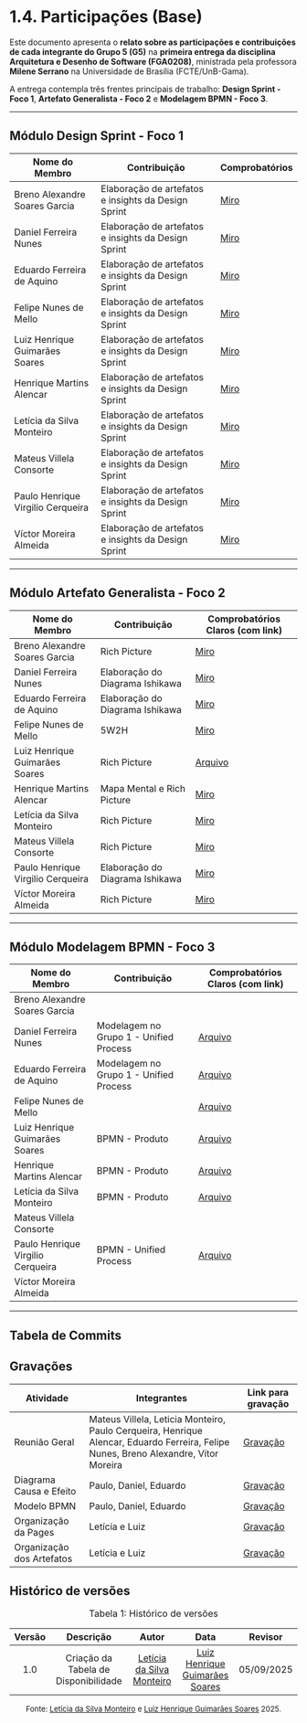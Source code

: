 # 1.4. Participações (Base)

Este documento apresenta o **relato sobre as participações e contribuições de cada integrante do Grupo 5 (G5)** na **primeira entrega da disciplina Arquitetura e Desenho de Software (FGA0208)**, ministrada pela professora **Milene Serrano** na Universidade de Brasília (FCTE/UnB-Gama).  

A entrega contempla três frentes principais de trabalho: **Design Sprint - Foco 1**, **Artefato Generalista - Foco 2** e **Modelagem BPMN - Foco 3**.   

---


## Módulo Design Sprint - Foco 1 

| Nome do Membro | Contribuição | Comprobatórios |
|----------------|--------------|----------------------------------|
| Breno Alexandre Soares Garcia | Elaboração de artefatos e insights da Design Sprint | [Miro](https://miro.com/app/board/uXjVJNoiQ50=/) |
| Daniel Ferreira Nunes | Elaboração de artefatos e insights da Design Sprint | [Miro](https://miro.com/app/board/uXjVJNoiQ50=/) |
| Eduardo Ferreira de Aquino | Elaboração de artefatos e insights da Design Sprint | [Miro](https://miro.com/app/board/uXjVJNoiQ50=/) |
| Felipe Nunes de Mello | Elaboração de artefatos e insights da Design Sprint | [Miro](https://miro.com/app/board/uXjVJNoiQ50=/) |
| Luiz Henrique Guimarães Soares | Elaboração de artefatos e insights da Design Sprint | [Miro](https://miro.com/app/board/uXjVJNoiQ50=/) |
| Henrique Martins Alencar | Elaboração de artefatos e insights da Design Sprint | [Miro](https://miro.com/app/board/uXjVJNoiQ50=/) |
| Letícia da Silva Monteiro | Elaboração de artefatos e insights da Design Sprint | [Miro](https://miro.com/app/board/uXjVJNoiQ50=/) |
| Mateus Villela Consorte | Elaboração de artefatos e insights da Design Sprint | [Miro](https://miro.com/app/board/uXjVJNoiQ50=/) |
| Paulo Henrique Virgilio Cerqueira | Elaboração de artefatos e insights da Design Sprint | [Miro](https://miro.com/app/board/uXjVJNoiQ50=/) |
| Víctor Moreira Almeida | Elaboração de artefatos e insights da Design Sprint | [Miro](https://miro.com/app/board/uXjVJNoiQ50=/) |

---

## Módulo Artefato Generalista - Foco 2 

| Nome do Membro | Contribuição | Comprobatórios Claros (com link) |
|----------------|--------------|----------------------------------|
| Breno Alexandre Soares Garcia | Rich Picture  | [Miro](https://miro.com/app/board/uXjVJNoiQ50=/) |
| Daniel Ferreira Nunes | Elaboração do Diagrama Ishikawa | [Miro](https://miro.com/app/board/uXjVJNoiQ50=/)  |
| Eduardo Ferreira de Aquino | Elaboração do Diagrama Ishikawa | [Miro](https://miro.com/app/board/uXjVJNoiQ50=/)  |
| Felipe Nunes de Mello | 5W2H | [Miro](https://miro.com/app/board/uXjVJNoiQ50=/)  |
| Luiz Henrique Guimarães Soares | Rich Picture | [Arquivo](/Base/BPMN/ModelagemBPMN/) |
| Henrique Martins Alencar | Mapa Mental e Rich Picture  | [Miro](https://miro.com/app/board/uXjVJNoiQ50=/)  |
| Letícia da Silva Monteiro | Rich Picture | [Miro](https://miro.com/app/board/uXjVJNoiQ50=/)  |
| Mateus Villela Consorte | Rich Picture  | [Miro](https://miro.com/app/board/uXjVJNoiQ50=/)  |
| Paulo Henrique Virgilio Cerqueira | Elaboração do Diagrama Ishikawa | [Miro](https://miro.com/app/board/uXjVJNoiQ50=/)  |
| Víctor Moreira Almeida | Rich Picture  | [Miro](https://miro.com/app/board/uXjVJNoiQ50=/)  |

---

## Módulo Modelagem BPMN - Foco 3 

| Nome do Membro | Contribuição | Comprobatórios Claros (com link) |
|----------------|--------------|----------------------------------|
| Breno Alexandre Soares Garcia |  |  |
| Daniel Ferreira Nunes | Modelagem no Grupo 1 - Unified Process | [Arquivo](/Base/BPMN/ModelagemBPMN/) |
| Eduardo Ferreira de Aquino | Modelagem no Grupo 1 - Unified Process | [Arquivo](/Base/BPMN/ModelagemBPMN/) |
| Felipe Nunes de Mello |  | [Arquivo](/Base/BPMN/ModelagemBPMN/) |
| Luiz Henrique Guimarães Soares | BPMN - Produto  | [Arquivo](/Base/BPMN/ModelagemBPMN/) |
| Henrique Martins Alencar | BPMN - Produto  | [Arquivo](/Base/BPMN/ModelagemBPMN/) |
| Letícia da Silva Monteiro | BPMN - Produto | [Arquivo](/Base/BPMN/ModelagemBPMN/) |
| Mateus Villela Consorte |  | |
| Paulo Henrique Virgilio Cerqueira | BPMN - Unified Process | [Arquivo](/Base/BPMN/ModelagemBPMN/) |
| Víctor Moreira Almeida |  |  |

---

## Tabela de Commits 

## Gravações 

| Atividade | Integrantes | Link para gravação |
|-----------|-------------|---------------------|
| Reunião Geral | Mateus Villela, Leticia Monteiro, Paulo Cerqueira, Henrique Alencar, Eduardo Ferreira, Felipe Nunes, Breno Alexandre, Vitor Moreira | [Gravação](https://www.youtube.com/watch?v=qDyLrtiNPg0) |
| Diagrama Causa e Efeito | Paulo, Daniel, Eduardo | [Gravação](https://www.youtube.com/watch?v=BU-a_H5QKrI) |
| Modelo BPMN | Paulo, Daniel, Eduardo | [Gravação](https://www.youtube.com/watch?v=xG1DtxOBY7k) |
| Organização da Pages | Letícia e Luiz | [Gravação](https://teams.microsoft.com/l/meetingrecap?driveId=b%21r43zeCV010aCsbaXiViCRecaKoreqsZLhpooNW-LAmonr_DLRwMpS7TgWb3F1R6B&driveItemId=01LOXXYG4VRBVWMJPCSNC3SLSGJXTJSVRC&sitePath=https%3A%2F%2Funbbr-my.sharepoint.com%2F%3Av%3A%2Fg%2Fpersonal%2F222022144_aluno_unb_br%2FEZWIa2Yl4pNFuS5GTeaZViIBPeWe6U0RK6DXdRzLKnsyjQ&fileUrl=https%3A%2F%2Funbbr-my.sharepoint.com%2Fpersonal%2F222022144_aluno_unb_br%2FDocuments%2FGrava%25C3%25A7%25C3%25B5es%2FChamada%2520com%2520Leticia%2520Da%2520Silva%2520Monteiro-20250905_165033-Grava%25C3%25A7%25C3%25A3o%2520de%2520Reuni%25C3%25A3o.mp4%3Fweb%3D1&threadId=19%3A2e61c5c4-6a89-4758-a3be-7077f289e452_7bc551e4-7c28-4e27-9686-03e8a945c0ee%40unq.gbl.spaces&callId=b3e78f50-b1d0-4204-b3f8-34f2d3161e5e&threadType=OneOnOneChat&meetingType=Unknown&subType=RecapSharingLink_RecapCore) |
| Organização dos Artefatos | Letícia e Luiz | [Gravação](https://unbbr-my.sharepoint.com/personal/231026859_aluno_unb_br/_layouts/15/stream.aspx?id=%2Fpersonal%2F231026859%5Faluno%5Funb%5Fbr%2FDocuments%2FGrava%C3%A7%C3%B5es%2FReuni%C3%A3o%20com%20Leticia%20Da%20Silva%20Monteiro%2D20250905%5F185611%2DGrava%C3%A7%C3%A3o%20de%20Reuni%C3%A3o%2Emp4&ga=1&referrer=StreamWebApp%2EWeb&referrerScenario=AddressBarCopied%2Eview%2E86b089e1%2Dd155%2D4207%2Da1f9%2D4624950ddd6a) |


## Histórico de versões  

<font size="3"><p style="text-align: center">Tabela 1: Histórico de versões</p></font>

| Versão | Descrição                           | Autor                                                                 | Data       | Revisor                                                                 |
|:--:|:-----------------------------------:|:----------------------------------------------------------------------:|:----------:|:----------------------------------------------------------------------:|
| 1.0 | Criação da Tabela de Disponibilidade | [Letícia da Silva Monteiro](https://github.com/leticiamonteiroo)       | [Luiz Henrique Guimarães Soares](https://github.com/luizh-gsoares)  | 05/09/2025   |

<font size="2"><p style="text-align: center">Fonte: [Letícia da Silva Monteiro](https://github.com/leticiamonteiroo) e [Luiz Henrique Guimarães Soares](https://github.com/luizh-gsoares) 2025.</p></font>
